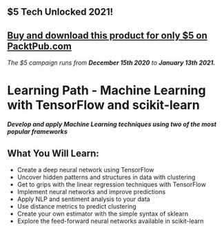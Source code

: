 ## $5 Tech Unlocked 2021!
[Buy and download this product for only $5 on PacktPub.com](https://www.packtpub.com/)
-----
*The $5 campaign         runs from __December 15th 2020__ to __January 13th 2021.__*

# Learning Path - Machine Learning with TensorFlow and scikit-learn
***Develop and apply Machine Learning techniques using two of the most popular frameworks***

## What You Will Learn:
* Create a deep neural network using TensorFlow 
* Uncover hidden patterns and structures in data with clustering
* Get to grips with the linear regression techniques with TensorFlow
* Implement neural networks and improve predictions
* Apply NLP and sentiment analysis to your data
* Use distance metrics to predict clustering
* Create your own estimator with the simple syntax of sklearn
* Explore the feed-forward neural networks available in scikit-learn


